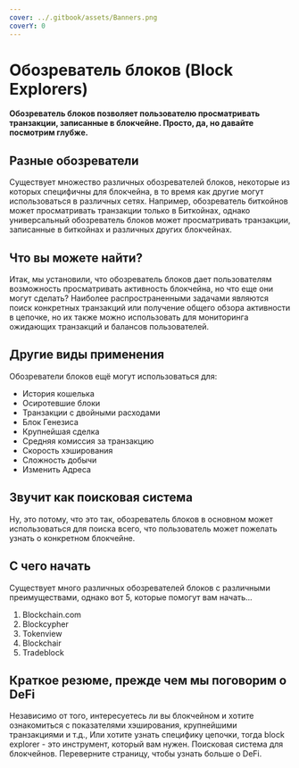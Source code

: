 ```yaml
---
cover: ../.gitbook/assets/Banners.png
coverY: 0
---
```


# Обозреватель блоков (Block Explorers)

**Обозреватель блоков позволяет пользователю просматривать транзакции, записанные в блокчейне. Просто, да, но давайте посмотрим глубже.**

## **Разные обозреватели**

Существует множество различных обозревателей блоков, некоторые из которых специфичны для блокчейна, в то время как другие могут использоваться в различных сетях. Например, обозреватель биткойнов может просматривать транзакции только в Биткойнах, однако универсальный обозреватель блоков может просматривать транзакции, записанные в биткойнах и различных других блокчейнах.

## Что вы можете найти?

Итак, мы установили, что обозреватель блоков дает пользователям возможность просматривать активность блокчейна, но что еще они могут сделать? Наиболее распространенными задачами являются поиск конкретных транзакций или получение общего обзора активности в цепочке, но их также можно использовать для мониторинга ожидающих транзакций и балансов пользователей.

## Другие виды применения

Обозреватели блоков ещё могут использоваться для:

* История кошелька
* Осиротевшие блоки
* Транзакции с двойными расходами
* Блок Генезиса
* Крупнейшая сделка
* Средняя комиссия за транзакцию
* Скорость хэширования
* Сложность добычи&#x20;
* Изменить Адреса

## Звучит как поисковая система

Ну, это потому, что это так, обозреватель блоков в основном может использоваться для поиска всего, что пользователь может пожелать узнать о конкретном блокчейне.

## С чего начать

Существует много различных обозревателей блоков с различными преимуществами, однако вот 5, которые помогут вам начать…

1. Blockchain.com
2. Blockcypher&#x20;
3. Tokenview&#x20;
4. Blockchair&#x20;
5. Tradeblock&#x20;

## Краткое резюме, прежде чем мы поговорим о DeFi

Независимо от того, интересуетесь ли вы блокчейном и хотите ознакомиться с показателями хэширования, крупнейшими транзакциями и т.д., Или хотите узнать специфику цепочки, тогда block explorer - это инструмент, который вам нужен. Поисковая система для блокчейнов. Переверните страницу, чтобы узнать больше о DeFi.

